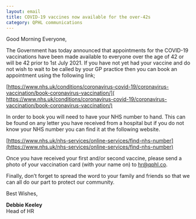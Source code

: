 ```yaml
---
layout: email
title: COVID-19 vaccines now available for the over-42s
category: QPHL communications
---
```


Good Morning Everyone,

The Government has today announced that appointments for the COVID-19 vaccinations have been made available to everyone over the age of 42 or will be 42 prior to 1st July 2021. If you have not yet had your vaccine and do not wish to wait to be called by your GP practice then you can book an appointment using the following link;

[​https://www.nhs.uk/conditions/coronavirus-covid-19/coronavirus-vaccination/book-coronavirus-vaccination/](​https://www.nhs.uk/conditions/coronavirus-covid-19/coronavirus-vaccination/book-coronavirus-vaccination/)

In order to book you will need to have your NHS number to hand. This can be found on any letter you have received from a hospital but if you do not know your NHS number you can find it at the following website.

[https://www.nhs.uk/nhs-services/online-services/find-nhs-number](https://www.nhs.uk/nhs-services/online-services/find-nhs-number)

Once you have received your first and/or second vaccine, please send a photo of your vaccination card (with your name on) to [hr@qphl.co](mailto:hr@qphl.co).

Finally, don’t forget to spread the word to your family and friends so that we can all do our part to protect our community.

Best Wishes,

**Debbie Keeley**<br>
Head of HR